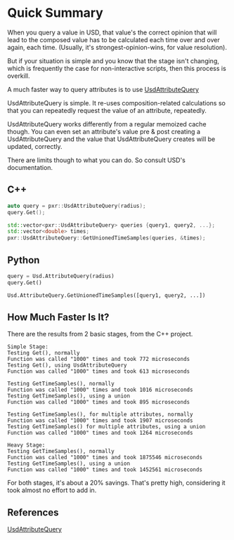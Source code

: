 # Quick Summary

When you query a value in USD, that value's the correct opinion that
will lead to the composed value has to be calculated each time over and
over again, each time. (Usually, it's strongest-opinion-wins, for value
resolution).

But if your situation is simple and you know that the stage isn't
changing, which is frequently the case for non-interactive scripts, then
this process is overkill.

A much faster way to query attributes is to use
[UsdAttributeQuery](https://graphics.pixar.com/usd/docs/api/class_usd_attribute_query.html)

UsdAttributeQuery is simple. It re-uses composition-related calculations
so that you can repeatedly request the value of an attribute,
repeatedly.

UsdAttributeQuery works differently from a regular memoized cache
though. You can even set an attribute's value pre & post creating a
UsdAttributeQuery and the value that UsdAttributeQuery creates will be
updated, correctly.

There are limits though to what you can do. So consult USD's documentation.

## C++

```cpp
auto query = pxr::UsdAttributeQuery(radius);
query.Get();

std::vector<pxr::UsdAttributeQuery> queries {query1, query2, ...};
std::vector<double> times;
pxr::UsdAttributeQuery::GetUnionedTimeSamples(queries, &times);
```


## Python

```python
query = Usd.AttributeQuery(radius)
query.Get()

Usd.AttributeQuery.GetUnionedTimeSamples([query1, query2, ...])
```


## How Much Faster Is It?
There are the results from 2 basic stages, from the C++ project.

```
Simple Stage:
Testing Get(), normally
Function was called "1000" times and took 772 microseconds
Testing Get(), using UsdAttributeQuery
Function was called "1000" times and took 613 microseconds

Testing GetTimeSamples(), normally
Function was called "1000" times and took 1016 microseconds
Testing GetTimeSamples(), using a union
Function was called "1000" times and took 895 microseconds

Testing GetTimeSamples(), for multiple attributes, normally
Function was called "1000" times and took 1907 microseconds
Testing GetTimeSamples() for multiple attributes, using a union
Function was called "1000" times and took 1264 microseconds

Heavy Stage:
Testing GetTimeSamples(), normally
Function was called "1000" times and took 1875546 microseconds
Testing GetTimeSamples(), using a union
Function was called "1000" times and took 1452561 microseconds
```

For both stages, it's about a 20% savings. That's pretty high,
considering it took almost no effort to add in.


## References

[UsdAttributeQuery](https://graphics.pixar.com/usd/docs/api/class_usd_attribute_query.html)
